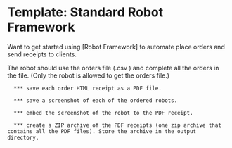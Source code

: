 # Template: Standard Robot Framework

Want to get started using [Robot Framework] to automate place orders and send receipts to clients.

The robot should use the orders file (.csv ) and complete all the orders in the file. (Only the robot is allowed to get the orders file.)

      *** save each order HTML receipt as a PDF file.
      
      *** save a screenshot of each of the ordered robots.
      
      *** embed the screenshot of the robot to the PDF receipt.
      
      *** create a ZIP archive of the PDF receipts (one zip archive that contains all the PDF files). Store the archive in the output directory.


